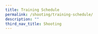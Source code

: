 ```yaml
---
title: Training Schedule
permalink: /shooting/training-schedule/
description: ""
third_nav_title: Shooting
---
```

